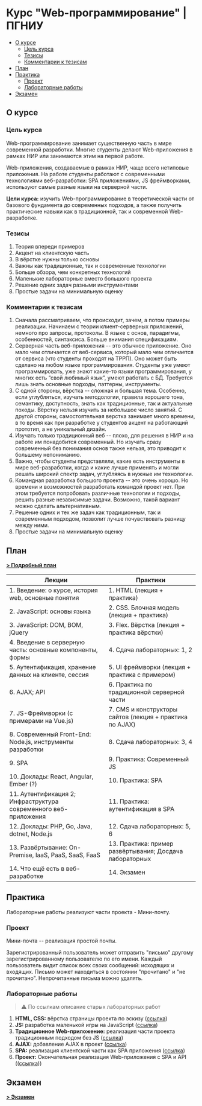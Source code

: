 # Курс "Web-программирование" | ПГНИУ

<!-- toc -->

- [О курсе](#%D0%BE-%D0%BA%D1%83%D1%80%D1%81%D0%B5)
  * [Цель курса](#%D1%86%D0%B5%D0%BB%D1%8C-%D0%BA%D1%83%D1%80%D1%81%D0%B0)
  * [Тезисы](#%D1%82%D0%B5%D0%B7%D0%B8%D1%81%D1%8B)
  * [Комментарии к тезисам](#%D0%BA%D0%BE%D0%BC%D0%BC%D0%B5%D0%BD%D1%82%D0%B0%D1%80%D0%B8%D0%B8-%D0%BA-%D1%82%D0%B5%D0%B7%D0%B8%D1%81%D0%B0%D0%BC)
- [План](#%D0%BF%D0%BB%D0%B0%D0%BD)
- [Практика](#%D0%BF%D1%80%D0%B0%D0%BA%D1%82%D0%B8%D0%BA%D0%B0)
  * [Проект](#%D0%BF%D1%80%D0%BE%D0%B5%D0%BA%D1%82)
  * [Лабораторные работы](#%D0%BB%D0%B0%D0%B1%D0%BE%D1%80%D0%B0%D1%82%D0%BE%D1%80%D0%BD%D1%8B%D0%B5-%D1%80%D0%B0%D0%B1%D0%BE%D1%82%D1%8B)
- [Экзамен](#%D1%8D%D0%BA%D0%B7%D0%B0%D0%BC%D0%B5%D0%BD)

<!-- tocstop -->

## О курсе

### Цель курса

Web-программирование занимает существенную часть в мире современной разработки. Многие студенты делают Web-приложения в рамках НИР или занимаются этим на первой работе.

Web-приложения, создаваемые в рамках НИР, чаще всего нетиповые приложения. На работе студенты работают с современными технологиями веб-разработки: SPA приложениями, JS фреймворками, используют самые разные языки на серверной части.

**Цели курса:** изучить Web-программирование в теоретической части от базового фундамента до современных подходов, а также получить практические навыки как в традиционной, так и современной Web-разработке.

### Тезисы

1. Теория впереди примеров
2. Акцент на клиентскую часть
3. В вёрстке нужны только основы
4. Важны как традиционные, так и современные технологии
5. Больше обзора, чем конкретных технологий
6. Маленькие лабораторные вместо большого проекта
7. Решение одних задач разными инструментами
8. Простые задачи на минимальную оценку

### Комментарии к тезисам

1. Сначала рассматриваем, что происходит, зачем, а потом примеры реализации. Начинаем с теории клиент-серверных приложений, немного про запросы, протоколы. В языке с основ, парадигмы, особенностей, синтаксиса. Больше внимания спецификациям.
2. Серверная часть веб-приложения -- это обычное приложение. Оно мало чем отличается от веб-сервиса, который мало чем отличается от сервиса (что студенты проходят на ТРРП). Оно может быть сделано на любом языке программирования. Студенты уже умеют программировать, уже знают какие-то языки программирования, у многих есть “свой любимый язык”, умеют работать с БД. Требуется лишь знать основные подходы, паттерны, инструменты.
3. С одной стороны, вёрстка -- сложная и большая тема. Особенно, если углубляться, изучать методологии, правила хорошего тона, семантику, доступность, знать как традиционные, так и актуальные походы. Вёрстку нельзя изучить за небольшое число занятий. С другой стороны, самостоятельная верстка занимает много времени, в то время как при разработке у студентов акцент на работающий прототип, а не уникальный дизайн.
4. Изучать только традиционный веб -- плохо, для решения в НИР и на работе им понадобится современный. Но изучать сразу современный без понимания основ также нельзя, это приводит к большему непониманию.
5. Важно, чтобы студенты представляли, какие есть инструменты в мире веб-разработки, когда и какие лучше применять и могли решать широкий спектр задач, углубляясь в нужные им технологии.
6. Командная разработка большого проекта -- это очень хорошо. Но времени и возможностей разработать командой проект нет. При этом требуется попробовать различные технологии и подходы, решить разные независимые задачи. Возможно, такой вариант можно сделать альтернативным.
7. Решение одних и тех же задач как традиционным, так и современным подходом, позволит лучше почувствовать разницу между ними.
8. Простые задачи на минимальную оценку

## План

**[> Подробный план](./Plan.md)**

| Лекции                                                           | Практики                                                 |
|------------------------------------------------------------------|----------------------------------------------------------|
| 1. Введение: о курсе, история web, основные понятия              | 1. HTML  (лекция + практика)                             |
| 2. JavaScript: основы языка                                      | 2. CSS. Блочная модель (лекция + практика)               |
| 3. JavaScript: DOM, BOM, jQuery                                  | 3. Flex. Вёрстка (лекция + практика вёрстки)             |
| 4. Введение в серверную часть: основные компоненты, формы        | 4. Сдача лабораторных: 1, 2                              |
| 5. Аутентификация, хранение данных на клиенте, сессия            | 5. UI фреймворки (лекция + практика с примером)          |
| 6. AJAX; API                                                     | 6. Практика по традиционной серверной части              |
| 7. JS-Фреймворки (c примерами на Vue.js)                         | 7. CMS и конструкторы сайтов (лекция + практика по AJAX) |
| 8. Современный Front-End: Node.js, инструменты разработки        | 8. Сдача лабораторных: 3, 4                              |
| 9. SPA                                                           | 9. Практика: Современный JS                              |
| 10. Доклады: React, Angular,  Ember (?)                          | 10. Практика: SPA                                        |
| 11. Аутентификация 2; Инфраструктура современного веб-приложения | 11. Практика: аутентификация в SPA                       |
| 12. Доклады: PHP, Go, Java, dotnet, Node.js                      | 12. Сдача лабораторных: 5, 6                             |
| 13. Развёртывание: On-Premise, IaaS, PaaS, SaaS, FaaS            | 13. Практика: пример развёртывания; Досдача лабораторных |
| 14. Что ещё есть в веб-разработке                                | 14. Экзамен                                              | 

## Практика

Лабораторные работы реализуют части проекта - Мини-почту.

### Проект

Мини-почта -- реализация простой почты.

Зарегистрированный пользователь может отправить "письмо" другому зарегистрированному пользователю по его имени. Каждый пользователь видит список всех своих сообщений: исходящих и входящих. Письмо может находиться в состоянии "прочитано" и "не прочитано". Непрочитанные письма можно удалять. 

### Лабораторные работы

> ⚠ По ссылкам описание старых лабораторных работ

1. **HTML, CSS:** вёрстка страницы проекта по эскизу ([ссылка](./labs/---))
2. **JS:** разработка маленькой игры на JavaScript ([ссылка](./labs/Лабораторная%20работа%202%20-%20JavaScript.md))
3. **Традиционное Web-приложение:** реализация части проекта традиционным подходом без JS ([ссылка](./labs/Лабораторная%20работа%203%20-%20ToDo.md))
4. **AJAX:** добавление AJAX в проект ([ссылка](./labs/Лабораторная%20работа%204%20-%20ToDo%20Ajax.md))
5. **SPA:** реализация клиентской части как SPA приложения ([ссылка](./labs/Лабораторная%20работа%205%20-%20ToDo%20SPA.md))
6. **Проект:** Окончательная реализация Web-приложения с SPA и API (([ссылка](./labs/Лабораторная%20работа%206%20-%20ToDo%20App.md)))

## Экзамен

**[> Экзамен](./Exam.md)**
